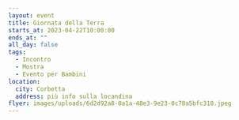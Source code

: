 ```yaml
---
layout: event
title: Giornata della Terra
starts_at: 2023-04-22T10:00:00
ends_at: ""
all_day: false
tags:
  - Incontro
  - Mostra
  - Evento per Bambini
location:
  city: Corbetta
  address: più info sulla locandina
flyer: images/uploads/6d2d92a8-0a1a-48e3-9e23-0c78a5bfc310.jpeg
---
```

